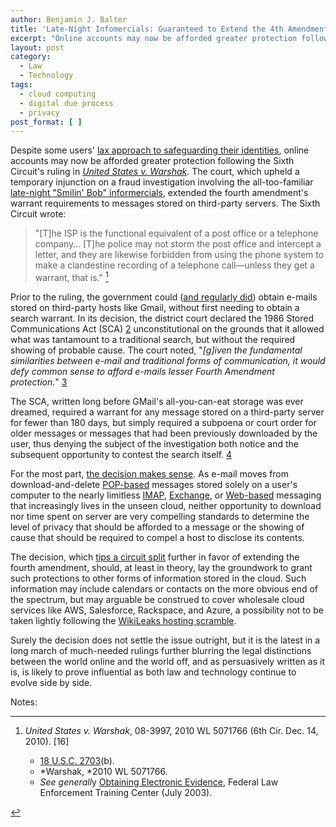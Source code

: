 ```yaml
---
author: Benjamin J. Balter
title: 'Late-Night Infomercials: Guaranteed to Extend the 4th Amendment or Your Money Back'
excerpt: "Online accounts may now be afforded greater protection following the Sixth Circuit's ruling in United States v. Warshak. The court, upholding a temporary injunction on e-mail searches extended the fourth amendment's warrant requirements to messages stored on third-party servers."
layout: post
category:
  - Law
  - Technology
tags:
  - cloud computing
  - digital due process
  - privacy
post_format: [ ]
---
```

Despite some users' [lax approach to safeguarding their identities][1], online accounts may now be afforded greater protection following the Sixth Circuit's ruling in *[United States v. Warshak][2].* The court, which upheld a temporary injunction on a fraud investigation involving the all-too-familiar [late-night "Smilin' Bob" informercials][3], extended the fourth amendment's warrant requirements to messages stored on third-party servers. The Sixth Circuit wrote:

> "[T]he ISP is the functional equivalent of a post office or a telephone company… [T]he police may not storm the post office and intercept a letter, and they are likewise forbidden from using the phone system to make a clandestine recording of a telephone call—unless they get a warrant, that is." [^1]</span>

Prior to the ruling, the government could ([and regularly did][5]) obtain e-mails stored on third-party hosts like Gmail, without first needing to obtain a search warrant. In its decision, the district court declared the 1986 Stored Communications Act (SCA) [2][6] unconstitutional on the grounds that it allowed what was tantamount to a traditional search, but without the required showing of probable cause. The court noted, "*[g]iven the fundamental similarities between e-mail and traditional forms of communication, it would defy common sense to afford e-mails lesser Fourth Amendment protection.*" [3][7]

The SCA, written long before GMail's all-you-can-eat storage was ever dreamed, required a warrant for any message stored on a third-party server for fewer than 180 days, but simply required a subpoena or court order for older messages or messages that had been previously downloaded by the user, thus denying the subject of the investigation both notice and the subsequent opportunity to contest the search itself. [4][8]

For the most part, [the decision makes sense][9]. As e-mail moves from download-and-delete [POP-based][10] messages stored solely on a user's computer to the nearly limitless [IMAP][11], [Exchange][12], or [Web-based][13] messaging that increasingly lives in the unseen cloud, neither opportunity to download nor time spent on server are very compelling standards to determine the level of privacy that should be afforded to a message or the showing of cause that should be required to compel a host to disclose its contents.

The decision, which [tips a circuit split][14] further in favor of extending the fourth amendment, should, at least in theory, lay the groundwork to grant such protections to other forms of information stored in the cloud.  Such information may include calendars or contacts on the more obvious end of the spectrum, but may arguable be construed to cover wholesale cloud services like AWS, Salesforce, Rackspace, and Azure, a possibility not to be taken lightly following the [WikiLeaks hosting scramble][15].

Surely the decision does not settle the issue outright, but it is the latest in a long march of much-needed rulings further blurring the legal distinctions between the world online and the world off, and as persuasively written as it is, is likely to prove influential as both law and technology continue to evolve side by side.

Notes:

[^1]: *United States v. Warshak*, 08-3997, 2010 WL 5071766 (6th Cir. Dec. 14, 2010). [16]</li>
    *   [18 U.S.C. 2703][17](b). 
    *   *Warshak, *2010 WL 5071766. 
    *   *See generall*y [Obtaining Electronic Evidence][20], Federal Law Enforcement Training Center (July 2003). </ol></div>

 [1]: http://blogs.wsj.com/digits/2010/12/13/the-top-50-gawker-media-passwords/
 [2]: http://www.ca6.uscourts.gov/opinions.pdf/10a0377p-06.pdf
 [3]: http://blogs.forbes.com/kashmirhill/2010/12/15/your-email-now-warrants-greater-privacy-thanks-to-sex-pill-peddling-dude/
 [4]: #note-2020-1 "United States v. Warshak, 08-3997, 2010 WL 5071766 (6th Cir. Dec. 14, 2010)."
 [5]: http://www.google.com/transparencyreport/governmentrequests/
 [6]: #note-2020-2 "18 U.S.C. 2703(b)."
 [7]: #note-2020-3 "Warshak, 2010 WL 5071766."
 [8]: #note-2020-4 "See generally Obtaining Electronic Evidence, Federal Law Enforcement Training Center (July 2003)."
 [9]: http://ben.balter.com/2010/10/10/does-every-cloud-have-a-silver-lining/ "Does Every Cloud Have a Silver Lining?"
 [10]: http://en.wikipedia.org/wiki/Post_Office_Protocol
 [11]: http://en.wikipedia.org/wiki/Internet_Message_Access_Protocol
 [12]: http://en.wikipedia.org/wiki/Microsoft_Exchange_Server
 [13]: http://en.wikipedia.org/wiki/Webmail
 [14]: http://volokh.com/2010/12/14/sixth-circuit-rules-that-e-mail-protected-by-the-fourth-amendment-warrant-requirement/
 [15]: http://www.huffingtonpost.com/2010/12/01/wikileaks-website-loses-h_n_790526.html
 
 [17]: http://www.law.cornell.edu/uscode/18/usc_sec_18_00002703----000-.html
 
 
 [20]: http://docs.google.com/viewer?a=v&q=cache:IYzfdrim0owJ:www.fletc.gov/training/programs/legal-division/downloads-articles-and-faqs/downloads/other/obtaining_electronic.pdf/download+&hl=en&gl=us&pid=bl&srcid=ADGEESgpYeTPUFAijEyb4BnY4_wzFLwSJmRNv8yL2ZD8EkhQTjt7oXv9kELuYHG7A202xJ9_MGwvgVDwjviAEh0zW76gZQAbieBYwR6cnNUyD83txcScrGTU0qDUME590QPAMej6hmSy&sig=AHIEtbTf4jZconLMbkMO_hVK8xQ92bqZNQ
